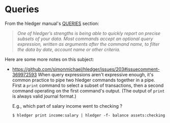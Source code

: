 # Queries

From the hledger manual's [QUERIES](https://hledger.org/hledger.html#queries) section:

> *One of hledger’s strengths is being able to quickly report on precise
> subsets of your data. Most commands accept an optional query
> expression, written as arguments after the command name, to filter the
> data by date, account name or other criteria.*

Here are some more notes on this subject:

- <https://github.com/simonmichael/hledger/issues/203#issuecomment-369972593>
  When query expressions aren't expressive enough, it's common practice to pipe two hledger commands together in a pipe. First a `print` command to select a subset of transactions, then a second command operating on the first command's output. (The output of `print` is always valid journal format.)

    E.g., which part of salary income went to checking ?
    ```shell
    $ hledger print income:salary | hledger -f- balance assets:checking
    ```
